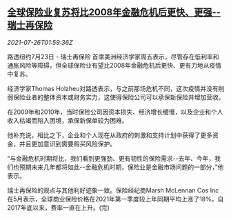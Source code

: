 <!--1627266662000-->
[全球保险业复苏将比2008年金融危机后更快、更强--瑞士再保险](https://cn.reuters.com/article/global-insurance-recovery-swiss-re-0726-idCNKBS2EW04S)
------

<div><i>2021-07-26T01:59:36Z</i></div><p>路透纽约7月23日 - 瑞士再保险 首席美洲经济学家周五表示，尽管存在低利率和通胀风险等障碍，但全球保险业有望比2008年金融危机后更快、更有力地从疫情中复苏。</p><p>经济学家Thomas Holzheu对路透表示，与之前那场危机不同，这次疫情并没有削弱保险业者的整体资本或财务实力，这使得保险公司可以承保新保险并增加营收。</p><p>在2009年和2010年，当时保险公司因资本损失、经济增长缓慢，以及企业和个人收入枯竭而陷入困境，承保新保单较为困难。</p><p>他补充说，相比之下，企业和个人现在从政府的刺激和支持计划中获得了更多资金，并且更加意识到需要购买风险保护。</p><p>“与金融危机时期将比，我们看到更强劲、更有韧性的保险需求--去年、今年，我们也预期未来几年都将如此--金融危机时期，保险业是金融市场问题的一部分，”他表示。</p><p>瑞士再保险的观点与其他利好迹象一致。保险经纪商Marsh McLennan Cos Inc 在5月表示，全球商业保险价格在2021年第一季度较上年同期平均上涨了18%。自2017年底以来，费率一直在上升。(完)</p>
